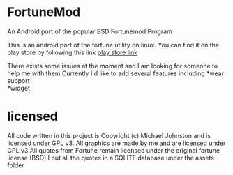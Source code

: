 FortuneMod
==========

An Android port of the popular BSD Fortunemod Program

This is an android port of the fortune utility on linux.
You can find it on the play store by following this link
[play store link](https://play.google.com/store/apps/details?id=com.mickstarify.fortunemod)


There exists some issues at the moment and I am looking for someone to help me with them
Currently I'd like to add several features including
*wear support  
*widget

licensed
==========
All code written in this project is Copyright (c) Michael Johnston and is licensed under GPL v3.
All graphics are made by me and are licensed under GPL v3
All quotes from Fortune remain licensed under the original fortune license (BSD)
I put all the quotes in a SQLITE database under the assets folder
